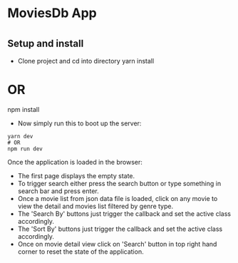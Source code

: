 <h1>MoviesDb App<h1>

## Setup and install

-  Clone project and cd into directory
yarn install
# OR
npm install

- Now simply run this to boot up the server:

```
yarn dev
# OR
npm run dev
```

Once the application is loaded in the browser:

- The first page displays the empty state.
- To trigger search either press the search button or type something in search bar
  and press enter.
- Once a movie list from json data file is loaded, click on any movie to view the detail
  and movies list filtered by genre type.
- The 'Search By' buttons just trigger the callback and set the active class accordingly.
- The 'Sort By' buttons just trigger the callback and set the active class accordingly.
- Once on movie detail view click on 'Search' button in top right hand corner to reset
  the state of the application.
